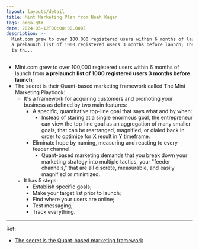```yaml
---
layout: layouts/detail
title: Mint Marketing Plan from Noah Kagan
tags: area-gtm
date: 2024-03-12T00:00:00.000Z
description: >-
  Mint.com grew to over 100,000 registered users within 6 months of launch from
  a prelaunch list of 1000 registered users 3 months before launch; The secret
  is th...
---
```

* Mint.com grew to over 100,000 registered users within 6 months of launch from **a prelaunch list of 1000 registered users 3 months before launch**; 
* The secret is their Quant-based marketing framework called The Mint Marketing Playbook: 
  * It's a framework for acquiring customers and promoting your business as defined by two main features: 
    * A specific, quantitative top-line goal that says what and by when: 
      * Instead of staring at a single enormous goal, the entrepreneur can view the top-line goal as an aggregation of many smaller goals, that can be rearranged, magnified, or dialed back in order to optimize for X result in Y timeframe. 
    * Eliminate hope by naming, measuring and reacting to every feeder channel: 
      * Quant-based marketing demands that you break down your marketing strategy into multiple tactics, your "feeder channels," that are all discrete, measurable, and easily magnified or minimized. 
  * It has 5 steps:
    * Establish specific goals; 
    * Make your target list prior to launch; 
    * Find where your users are online; 
    * Test messaging; 
    * Track everything.

---

Ref:
* <a href="https://s3-eu-west-1.amazonaws.com/startup-links-public-assets/AppSumo+The+Mint+Marketing+Plan+Action+Guide.pdf" target="_blank">The secret is the Quant-based marketing framework</a>
